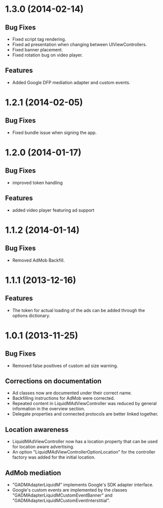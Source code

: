 1.3.0 (2014-02-14)
==================

Bug Fixes
---------

- Fixed script tag rendering.
- Fixed ad presentation when changing between UIViewControllers.
- Fixed banner placement.
- Fixed rotation bug on video player.


Features
--------

- Added Google DFP mediation adapter and custom events.

1.2.1 (2014-02-05)
==================

Bug Fixes
---------

- Fixed bundle issue when signing the app.

1.2.0 (2014-01-17)
==================

Bug Fixes
---------

- improved token handling

Features
--------

- added video player featuring ad support

1.1.2 (2014-01-14)
==================

Bug Fixes
---------

- Removed AdMob Backfill.


1.1.1 (2013-12-16)
==================

Features
--------

- The token for actual loading of the ads can be added through the options dictionary.

1.0.1 (2013-11-25)
==================

Bug Fixes
---------

- Removed false positives of custom ad size warning.

Corrections on documentation
----------------------------

- Ad classes now are documented under their correct name.
- Backfilling instructions for AdMob were corrected.
- Repeated content in LiquidMAdViewController was reduced by general information in the overview section.
- Delegate properties and connected protocols are better linked together.

Location awareness
------------------

- LiquidMAdViewController now has a location property that can be used for location aware advertising.
- An option "LiquidMAdViewControllerOptionLocation" for the controller factory was added for the initial location.

AdMob mediation
---------------

- "GADMAdapterLiquidM" implements Google's SDK adapter interface.
- Google's custom events are implemented by the classes "GADMAdapterLiquidMCustomEventBanner" and "GADMAdapterLiquidMCustomEventInterstitial".

